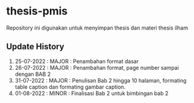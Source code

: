 # thesis-pmis
Repository ini digunakan untuk menyimpan thesis dan materi thesis ilham

## Update History
1. 25-07-2022 : MAJOR : Penambahan format dasar
2. 26-07-2022 : MAJOR : Penambahan format, page number sampai dengan BAB 2
3. 31-07-2022 : MAJOR : Penulisan Bab 2 hingga 10 halaman, formating table caption dan formating gambar caption.
4. 01-08-2022 : MINOR : Finalisasi Bab 2 untuk bimbingan bab 2